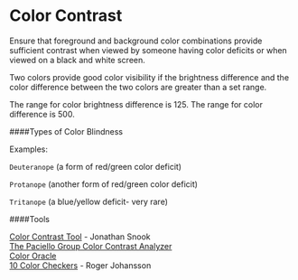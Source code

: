 # Color Contrast

Ensure that foreground and background color combinations provide sufficient contrast when viewed by someone having color deficits or when viewed on a black and white screen.

Two colors provide good color visibility if the brightness difference and the color difference between the two colors are greater than a set range.

The range for color brightness difference is 125. The range for color difference is 500.

####Types of Color Blindness

Examples:

```Deuteranope``` (a form of red/green color deficit)<br>

```Protanope``` (another form of red/green color deficit)<br>

```Tritanope``` (a blue/yellow deficit- very rare)


####Tools

[Color Contrast Tool](http://snook.ca/technical/colour_contrast/colour.html#fg=33FF33,bg=333333) - Jonathan Snook<br>
[The Paciello Group Color Contrast Analyzer](https://www.paciellogroup.com/resources/contrastanalyser/)<br>
[Color Oracle](http://colororacle.cartography.ch/)<br>
[10 Color Checkers](http://www.456bereastreet.com/archive/200709/10_colour_contrast_checking_tools_to_improve_the_accessibility_of_your_design/) - Roger Johansson